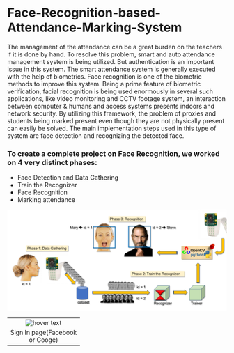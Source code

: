 # Face-Recognition-based-Attendance-Marking-System
The management of the attendance can be a great burden on the teachers if it is done by hand. To resolve this problem, smart and auto attendance management system is being utilized. But authentication is an important issue in this system. The smart attendance system is generally executed with the help of biometrics. Face recognition is one of the biometric methods to improve this system. Being a prime feature of biometric verification, facial recognition is being used enormously in several such applications, like video monitoring and CCTV footage system, an interaction between computer & humans and access systems presents indoors and network security. By utilizing this framework, the problem of proxies and students being marked present even though they are not physically present can easily be solved. The main implementation steps used in this type of system are face detection and recognizing the detected face.

<h3>To create a complete project on Face Recognition, we worked on 4 very distinct phases:</h3>

- Face Detection and Data Gathering
- Train the Recognizer
- Face Recognition
- Marking attendance

<img src="PROCESS.png" width="900" title="hover text" >

 |  |
| :---: | 
| <img src="https://github.com/amayananayakkara/instaUI/blob/main/JPG/Sign%20Up-%20social%20mediafig.jpg" width="180" title="hover text" > |
| Sign In page(Facebook </br>or Googe) |
